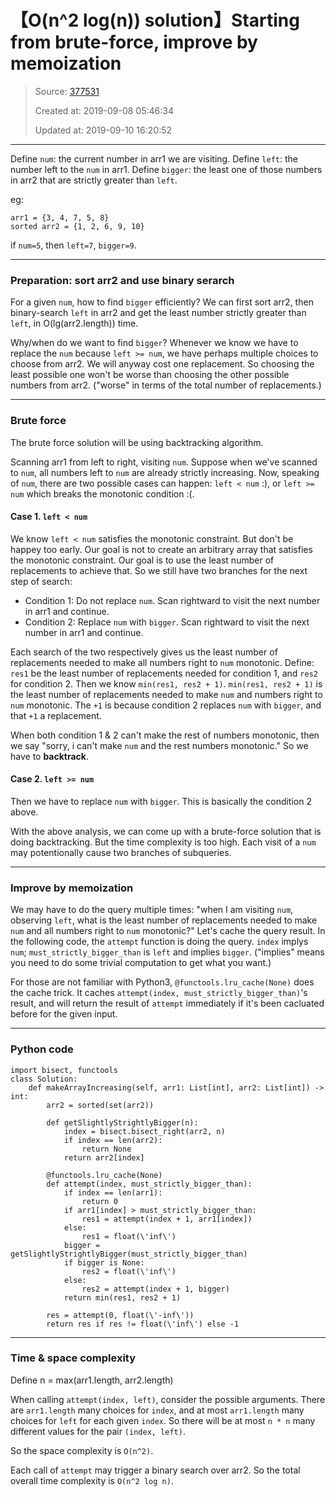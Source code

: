 # 【O(n^2 log(n)) solution】Starting from brute-force, improve by memoization

> Source: [377531](https://leetcode.com/problems/make-array-strictly-increasing/discuss/377531/on2-logn-solution-starting-from-brute-force-improve-by-memoization)
>
> Created at: 2019-09-08 05:46:34
>
> Updated at: 2019-09-10 16:20:52

----

Define `num`: the current number in arr1 we are visiting.
Define `left`: the number left to the `num` in arr1.
Define `bigger`: the least one of those numbers in arr2 that are strictly greater than `left`.

eg:
```
arr1 = {3, 4, 7, 5, 8}
sorted arr2 = {1, 2, 6, 9, 10}
```
if `num=5`, then `left=7`, `bigger=9`.

---

### **Preparation: sort arr2 and use binary serarch**

For a given `num`, how to find `bigger` efficiently? We can first sort arr2, then binary-search `left` in arr2 and get the least number strictly greater than `left`, in O(lg(arr2.length)) time.

Why/when do we want to find `bigger`? Whenever we know we have to replace the `num` because `left >= num`, we have perhaps multiple choices to choose from arr2. We will anyway cost one replacement. So choosing the least possible one won\'t be worse than choosing the other possible numbers from arr2. ("worse" in terms of the total number of replacements.)

---

### **Brute force**

The brute force solution will be using backtracking algorithm.

Scanning arr1 from left to right, visiting `num`. Suppose when we\'ve scanned to `num`, all numbers left to `num` are already strictly increasing. Now, speaking of `num`, there are two possible cases can happen: `left < num` :), or `left >= num` which breaks the monotonic condition :(.

#### Case 1. `left < num`

We know `left < num` satisfies the monotonic constraint. But don\'t be happey too early. Our goal is not to create an arbitrary array that satisfies the monotonic constraint. Our goal is to use the least number of replacements to achieve that. So we still have two branches for the next step of search:
- Condition 1: Do not replace `num`. Scan rightward to visit the next number in arr1 and continue.
- Condition 2: Replace `num` with `bigger`. Scan rightward to visit the next number in arr1 and continue.

Each search of the two respectively gives us the least number of replacements needed to make all numbers right to `num` monotonic. Define: `res1` be the least number of replacements needed for condition 1, and `res2` for condition 2. Then we know `min(res1, res2 + 1)`. `min(res1, res2 + 1)` is the least number of replacements needed to make `num` and numbers right to `num` monotonic. The `+1` is because condition 2 replaces `num` with `bigger`, and that `+1` a replacement.

When both condition 1 & 2 can\'t make the rest of numbers monotonic, then we say "sorry, i can\'t make `num` and the rest numbers monotonic." So we have to **backtrack**.

#### Case 2. `left >= num`

Then we have to replace `num` with `bigger`. This is basically the condition 2 above.

With the above analysis, we can come up with a brute-force solution that is doing backtracking. But the time complexity is too high. Each visit of a `num` may potentionally cause two branches of subqueries.

---

### **Improve by memoization**
We may have to do the query multiple times: "when I am visiting `num`,  observing `left`, what is the least number of replacements needed to make `num` and all numbers right to `num` monotonic?" Let\'s cache the query result. In the following code, the `attempt` function is doing the query. `index` implys `num`;  `must_strictly_bigger_than` is `left` and implies `bigger`. ("implies" means you need to do some trivial computation to get what you want.)

For those are not familiar with Python3, `@functools.lru_cache(None)` does the cache trick. It caches `attempt(index, must_strictly_bigger_than)`\'s result, and will return the result of `attempt` immediately if it\'s been cacluated before for the given input.

---

### **Python code**

```
import bisect, functools
class Solution:
    def makeArrayIncreasing(self, arr1: List[int], arr2: List[int]) -> int:
        arr2 = sorted(set(arr2))
        
        def getSlightlyStrightlyBigger(n):
            index = bisect.bisect_right(arr2, n)
            if index == len(arr2):
                return None
            return arr2[index]
        
        @functools.lru_cache(None)
        def attempt(index, must_strictly_bigger_than):
            if index == len(arr1):
                return 0
            if arr1[index] > must_strictly_bigger_than:
                res1 = attempt(index + 1, arr1[index])
            else:
                res1 = float(\'inf\')
            bigger = getSlightlyStrightlyBigger(must_strictly_bigger_than)
            if bigger is None:
                res2 = float(\'inf\')
            else:
                res2 = attempt(index + 1, bigger)
            return min(res1, res2 + 1)
                
        res = attempt(0, float(\'-inf\'))
        return res if res != float(\'inf\') else -1
```

---

### **Time & space complexity**
Define n = max(arr1.length, arr2.length)

When calling `attempt(index, left)`, consider the possible arguments. There are `arr1.length` many choices for `index`, and at most `arr1.length` many choices for `left` for each given `index`. So there will be at most `n * n` many different values for the pair `(index, left)`.

So the space complexity is `O(n^2)`.

Each call of `attempt` may trigger a binary search over arr2. So the total overall time complexity is `O(n^2 log n)`.